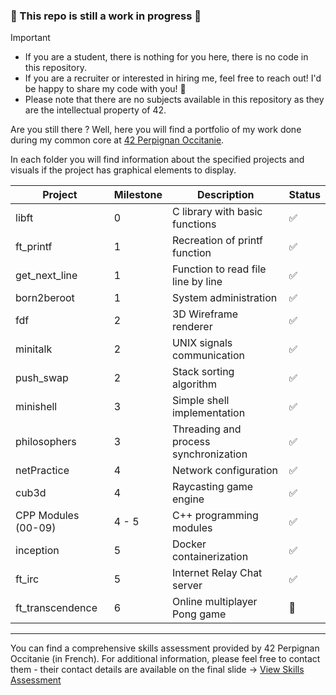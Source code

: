 <h3> 🚧 This repo is still a work in progress 🚧 </h3>

> [!IMPORTANT]
> - If you are a student, there is nothing for you here, there is no code in this repository. 
> - If you are a recruiter or interested in hiring me, feel free to reach out! I'd be happy to share my code with you! 🚀
> - Please note that there are no subjects available in this repository as they are the intellectual property of 42.
>

Are you still there ? Well, here you will find a portfolio of my work done during my common core at [42 Perpignan Occitanie](https://42perpignan.fr/).

In each folder you will find information about the specified projects and visuals if the project has graphical elements to display.

<div align="center">

| Project | Milestone | Description | Status |
|----------|-----------|-------------|--------|
| libft | 0 | C library with basic functions | ✅ |
| ft_printf | 1 | Recreation of printf function | ✅ |
| get_next_line | 1 | Function to read file line by line | ✅ |
| born2beroot | 1 | System administration | ✅ |
| fdf | 2 | 3D Wireframe renderer | ✅ |
| minitalk | 2 | UNIX signals communication | ✅ |
| push_swap | 2 | Stack sorting algorithm | ✅ |
| minishell | 3 | Simple shell implementation | ✅ |
| philosophers | 3 | Threading and process synchronization | ✅ |
| netPractice | 4 | Network configuration | ✅ |
| cub3d | 4 | Raycasting game engine | ✅ |
| CPP Modules (00-09) | 4 - 5 | C++ programming modules | ✅ |
| inception | 5 | Docker containerization | ✅ |
| ft_irc | 5 | Internet Relay Chat server | ✅ |
| ft_transcendence | 6 | Online multiplayer Pong game | 🔄 |

</div>

---

You can find a comprehensive skills assessment provided by 42 Perpignan Occitanie (in French). For additional information, please feel free to contact them - their contact details are available on the final slide -> [View Skills Assessment](https://drive.proton.me/urls/DKD4JR8FVR#OEW7CXO9w9hY)
